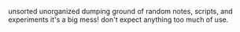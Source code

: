 unsorted unorganized dumping ground of random notes, scripts, and experiments
it's a big mess! don't expect anything too much of use.
